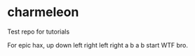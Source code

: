 # charmeleon
Test repo for tutorials

For epic hax, up down left right left right a b a b start WTF bro.